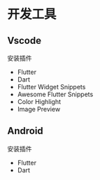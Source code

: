 # 开发工具

## Vscode

安装插件

- Flutter
- Dart
- Flutter Widget Snippets
- Awesome Flutter Snippets
- Color Highlight
- Image Preview

## Android

安装插件

- Flutter
- Dart
